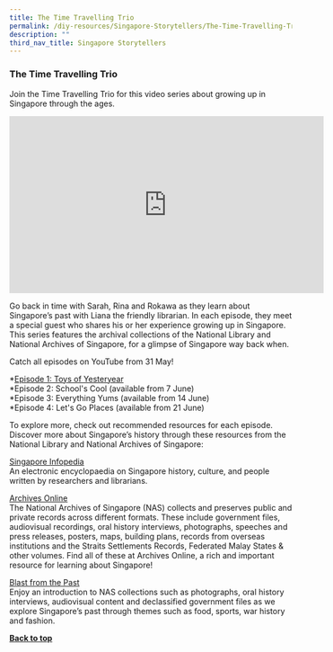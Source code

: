 ```yaml
---
title: The Time Travelling Trio
permalink: /diy-resources/Singapore-Storytellers/The-Time-Travelling-Trio
description: ""
third_nav_title: Singapore Storytellers
---
```

### **The Time Travelling Trio**

Join the Time Travelling Trio for this video series about growing up in Singapore through the ages. 

<iframe width="560" height="315" src="https://www.youtube.com/embed/jg9yYKzlcqg" title="YouTube video player" frameborder="0" allow="accelerometer; autoplay; clipboard-write; encrypted-media; gyroscope; picture-in-picture" allowfullscreen></iframe>

Go back in time with Sarah, Rina and Rokawa as they learn about Singapore’s past with Liana the friendly librarian. In each episode, they meet a special guest who shares his or her experience growing up in Singapore. This series features the archival collections of the National Library and National Archives of Singapore, for a glimpse of Singapore way back when. 

Catch all episodes on YouTube from 31 May!

*[Episode 1: Toys of Yesteryear](/diy-resources/Singapore-Storytellers/Episode-1-Toys-of-Yesteryear)<br>
*Episode 2: School's Cool (available from 7 June) <br>
*Episode 3: Everything Yums (available from 14 June) <br>
*Episode 4: Let's Go Places (available from 21 June) <br>

To explore more, check out recommended resources for each episode. Discover more about Singapore’s history through these resources from the National Library and National Archives of Singapore:

[Singapore Infopedia](https://eresources.nlb.gov.sg/infopedia/) <br>
An electronic encyclopaedia on Singapore history, culture, and people written by researchers and librarians.  

[Archives Online](https://www.nas.gov.sg/archivesonline/) <br>
The National Archives of Singapore (NAS) collects and preserves public and private records across different formats. These include government files, audiovisual recordings, oral history interviews, photographs, speeches and press releases, posters, maps, building plans, records from overseas institutions and the Straits Settlements Records, Federated Malay States & other volumes. Find all of these at Archives Online, a rich and important resource for learning about Singapore! 

[Blast from the Past](https://www.nas.gov.sg/archivesonline/blastfromthepast/) <br>
Enjoy an introduction to NAS collections such as photographs, oral history interviews, audiovisual content and declassified government files as we explore Singapore’s past through themes such as food, sports, war history and fashion.


<b><a href="#top">Back to top</a></b>